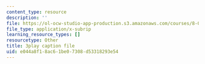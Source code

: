 ```yaml
---
content_type: resource
description: ''
file: https://ol-ocw-studio-app-production.s3.amazonaws.com/courses/8-01sc-classical-mechanics-fall-2016/e044a8f18ac61be07308d53318293e54_1AJbVRQTZlA.srt
file_type: application/x-subrip
learning_resource_types: []
resourcetype: Other
title: 3play caption file
uid: e044a8f1-8ac6-1be0-7308-d53318293e54
---
```

